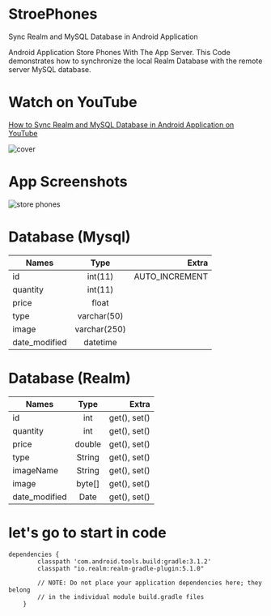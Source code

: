 # StroePhones
Sync Realm and MySQL Database in Android Application

Android Application Store Phones With The App Server.
This Code demonstrates how to synchronize the local Realm Database with the remote server MySQL database.
 
 # Watch on YouTube
 [How to Sync Realm and MySQL Database in Android Application on YouTube](https://youtu.be/CMtVn_73jR8)
 
 ![cover](https://user-images.githubusercontent.com/32569345/40809888-ade9d7e4-6534-11e8-8eca-fd7fd01487c3.png)
 
 # App Screenshots
 
![store phones](https://user-images.githubusercontent.com/32569345/40810256-f7a08602-6535-11e8-8164-fb3b449c00de.gif)

# Database (Mysql)

| Names         | Type          | Extra |
| ------------- |:-------------:| -----:|
| id            | int(11)       | AUTO_INCREMENT       |
| quantity      | int(11)       |                      |
| price         | float         |                      |
| type          | varchar(50)   |                      |
| image         | varchar(250)  |                      |
| date_modified | datetime      |                      |

# Database (Realm)

| Names         | Type          | Extra |
| ------------- |:-------------:| -----:|
| id            | int           | get(), set()      |
| quantity      | int           | get(), set()      |
| price         | double        | get(), set()      |
| type          | String        | get(), set()      |
| imageName     | String        | get(), set()      |
| image         | byte[]        | get(), set()      |
| date_modified | Date          | get(), set()      |


# let's go to start in code

```android
dependencies {
        classpath 'com.android.tools.build:gradle:3.1.2'
        classpath "io.realm:realm-gradle-plugin:5.1.0"

        // NOTE: Do not place your application dependencies here; they belong
        // in the individual module build.gradle files
    }
```


